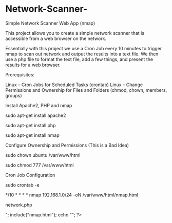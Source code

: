 # Network-Scanner-
Simple Network Scanner Web App (nmap)

This project allows you to create a simple network scanner that is accessible from a web browser on the network.

Essentially with this project we use a Cron Job every 10 minutes to trigger nmap to scan out network and output the results into a text file. We then use a php file to format the text file, add a few things, and present the results for a web browser.

Prerequisites:

Linux – Cron Jobs for Scheduled Tasks (crontab)
Linux – Change Permissions and Ownership for Files and Folders (chmod, chown, members, groups)


Install Apache2, PHP and nmap

sudo apt-get install apache2

sudo apt-get install php

sudo apt-get install nmap


Configure Ownership and Permissions (This is a Bad Idea)

sudo chown ubuntu /var/www/html

sudo chmod 777 /var/www/html




Cron Job Configuration

sudo crontab -e

*/10 * * * * nmap 192.168.1.0/24 -oN /var/www/html/nmap.html




network.php

<?php

echo "Server Timestamp: ";
echo date("h:i:sa");

echo "<pre>";
include("nmap.html");
echo "</pre>";

?>
